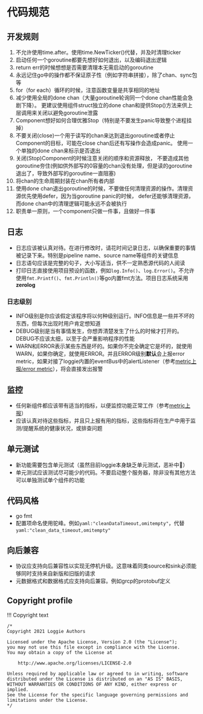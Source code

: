 # 代码规范

## 开发规则

1. 不允许使用time.after。使用time.NewTicker()代替，并及时清理ticker
2. 启动任何一个goroutine都要先想好如何退出，以及编码退出逻辑
3. return err的时候想想是否需要清理本无需启动的goroutine
4. 永远记住go中的操作都不保证原子性（例如字符串拼接），除了chan、sync包等
5. for（for each）循环的时候，注意函数变量是共享相同的地址
6. 减少使用全局的done chan（大量goroutine轮询同一个done chan性能会急剧下降）。 更建议使用组件struct独立的done chan和提供Stop()方法来供上层调用来关闭以避免goroutine泄露
7. Component想好如何合理优雅Stop（特别是不要发生panic导致整个进程挂掉）
8. 不要关闭(close)一个用于读写的chan来达到退出goroutine或者停止Component的目标，可能在close chan后还有写操作会造成panic。 使用一个单独的done chan来标示是否退出
9. 关闭(Stop)Component的时候注意关闭的顺序和资源释放， 不要造成其他goroutine夯住(例如供外部写的0容量的chan没有处理，但是读的goroutine退出了，导致外部写的goroutine一直阻塞)
10. 将chan的生命周期封装在chan所有者内部
11. 使用done chan退出goroutine的时候，不要做任何清理资源的操作。清理资源优先使用defer，因为当goroutine panic的时候， defer还能够清理资源，而done chan中的清理逻辑可能永远不会被执行
12. 职责单一原则，一个component只做一件事，且做好一件事

## 日志

* 日志应该被认真对待。在进行修改时，请花时间记录日志，以确保重要的事情被记录下来。特别是pipeline name、source name等组件的关键信息
* 日志语句应该是完整的句子，大小写适当，供不一定熟悉源代码的人阅读
* 打印日志直接使用项目预设的函数，例如`log.Info()`、`log.Error()`。不允许使用`fmt.Printf()`、`fmt.Println()`等go内置fmt方法。项目日志系统采用**zerolog**

### 日志级别

* INFO级别是你应该假定该程序将以何种级别运行。INFO信息是一些并不坏的东西，但每次出现时用户肯定想知道
* DEBUG级别是当有事情发生，你想弄清楚发生了什么的时候才打开的。DEBUG不应该太细，以至于会严重影响程序的性能
* WARN和ERROR表示某些东西是坏的。如果你不完全确定它是坏的，就使用WARN，如果你确定，就使用ERROR。并且ERROR级别**默认**会上报error metric，如果对接了loggie内置的eventBus中的alertListener（参考[metric上报/error metric](developer-guide/metric/metric-guide.md)），将会直接发出报警

## 监控

* 任何新组件都应该带有适当的指标，以便监控功能正常工作（参考[metric上报](developer-guide/metric/metric-guide.md)）
* 应该认真对待这些指标，并且只上报有用的指标，这些指标将在生产中用于监测/提醒系统的健康状况，或排查问题

## 单元测试

* 新功能需要包含单元测试（虽然目前loggie本身缺乏单元测试，恶补中🤣）
* 单元测试应该测试尽可能少的代码。不要启动整个服务器，除非没有其他方法可以单独测试单个组件的功能

## 代码风格

* go fmt
* 配置项命名使用驼峰。例如`yaml:"cleanDataTimeout,omitempty"`，代替`yaml:"clean_data_timeout,omitempty"`

## 向后兼容

* 协议应支持向后兼容性以实现无停机升级。这意味着同类source和sink必须能够同时支持来自新版和旧版的请求
* 元数据格式和数据格式应支持向后兼容。例如grcp的protobuf定义

## Copyright profile

!!! Copyright text

```
/*
Copyright 2021 Loggie Authors

Licensed under the Apache License, Version 2.0 (the "License");
you may not use this file except in compliance with the License.
You may obtain a copy of the License at

    http://www.apache.org/licenses/LICENSE-2.0

Unless required by applicable law or agreed to in writing, software
distributed under the License is distributed on an "AS IS" BASIS,
WITHOUT WARRANTIES OR CONDITIONS OF ANY KIND, either express or implied.
See the License for the specific language governing permissions and
limitations under the License.
*/
```

